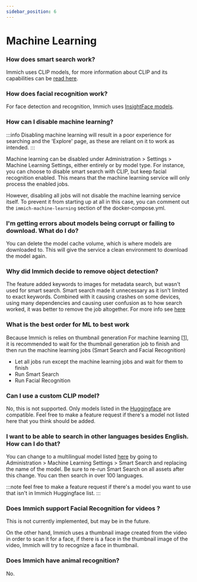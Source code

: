 ```yaml
---
sidebar_position: 6
---
```

# Machine Learning

### How does smart search work?

Immich uses CLIP models, for more information about CLIP and its capabilities can be [read here](https://openai.com/research/clip).

### How does facial recognition work?

For face detection and recognition, Immich uses [InsightFace models](https://github.com/deepinsight/insightface/tree/master/model_zoo).

### How can I disable machine learning?

:::info
Disabling machine learning will result in a poor experience for searching and the 'Explore' page, as these are reliant on it to work as intended.
:::

Machine learning can be disabled under Administration > Settings > Machine Learning Settings, either entirely or by model type. For instance, you can choose to disable smart search with CLIP, but keep facial recognition enabled. This means that the machine learning service will only process the enabled jobs.

However, disabling all jobs will not disable the machine learning service itself. To prevent it from starting up at all in this case, you can comment out the `immich-machine-learning` section of the docker-compose.yml.

### I'm getting errors about models being corrupt or failing to download. What do I do?

You can delete the model cache volume, which is where models are downloaded to. This will give the service a clean environment to download the model again.

### Why did Immich decide to remove object detection?

The feature added keywords to images for metadata search, but wasn't used for smart search. Smart search made it unnecessary as it isn't limited to exact keywords. Combined with it causing crashes on some devices, using many dependencies and causing user confusion as to how search worked, it was better to remove the job altogether.
For more info see [here](https://github.com/immich-app/immich/pull/5903)

### What is the best order for ML to best work

Because Immich is relies on thumbnail generation
For machine learning [[1](/docs/developer/architecture#:~:text=For%20example%2C%20Smart%20Search%20and%20Facial%20Recognition%20relies%20on%20thumbnail%20generation)], it is recommended to wait for the thumbnail generation job to finish and then run the machine learning jobs (Smart Search and Facial Recognition)

* Let all jobs run except the machine learning jobs and wait for them to finish
* Run Smart Search
* Run Facial Recognition

### Can I use a custom CLIP model?

No, this is not supported. Only models listed in the [Huggingface](https://huggingface.co/immich-app) are compatible. Feel free to make a feature request if there's a model not listed here that you think should be added.

### I want to be able to search in other languages besides English. How can I do that?

You can change to a multilingual model listed [here](https://huggingface.co/collections/immich-app/multilingual-clip-654eb08c2382f591eeb8c2a7) by going to Administration > Machine Learning Settings > Smart Search and replacing the name of the model. Be sure to re-run Smart Search on all assets after this change. You can then search in over 100 languages.

:::note
feel free to make a feature request if there's a model you want to use that isn't in Immich Huggingface list.
:::

### Does Immich support Facial Recognition for videos ?

This is not currently implemented, but may be in the future.

On the other hand, Immich uses a thumbnail image created from the video in order to scan it for a face, if there is a face in the thumbnail image of the video, Immich will try to recognize a face in thumbnail.

### Does Immich have animal recognition?
No.
